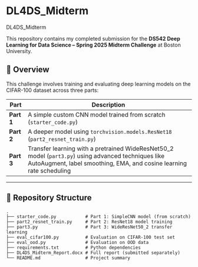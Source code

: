 # DL4DS_Midterm
DL4DS_Midterm

This repository contains my completed submission for the **DS542 Deep Learning for Data Science – Spring 2025 Midterm Challenge** at Boston University.

## 🧠 Overview

This challenge involves training and evaluating deep learning models on the CIFAR-100 dataset across three parts:

| Part | Description |
|------|-------------|
| **Part 1** | A simple custom CNN model trained from scratch (`starter_code.py`) |
| **Part 2** | A deeper model using `torchvision.models.ResNet18` (`part2_resnet_train.py`) |
| **Part 3** | Transfer learning with a pretrained WideResNet50_2 model (`part3.py`) using advanced techniques like AutoAugment, label smoothing, EMA, and cosine learning rate scheduling |

---

## 📁 Repository Structure

```
.
├── starter_code.py           # Part 1: SimpleCNN model (from scratch)
├── part2_resnet_train.py     # Part 2: ResNet18 model training
├── part3.py                  # Part 3: WideResNet50_2 transfer learning
├── eval_cifar100.py          # Evaluation on CIFAR-100 test set
├── eval_ood.py               # Evaluation on OOD data
├── requirements.txt          # Python dependencies
├── DL4DS_Midterm_Report.docx # Full report (submitted separately)
└── README.md                 # Project summary
```


